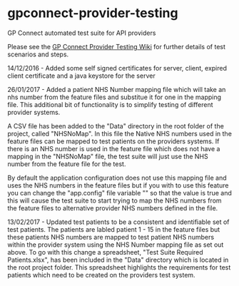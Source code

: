 # gpconnect-provider-testing
GP Connect automated test suite for API providers

Please see the [GP Connect Provider Testing Wiki](https://github.com/nhsconnect/gpconnect-provider-testing/wiki) for further details of test scenarios and steps.

14/12/2016 - Added some self signed certificates for server, client, expired client certificate and a java keystore for the server

26/01/2017 - Added a patient NHS Number mapping file which will take an nhs number from the feature files and substitue it for one in the mapping file. This additional bit of functionality is to simplify testing of different provider systems.

 A CSV file has been added to the "Data" directory in the root folder of the project, called "NHSNoMap". In this file the Native NHS numbers used in the feature files can be mapped to test patients on the providers systems. If there is an NHS number is used in the feature file which does not have a mapping in the "NHSNoMap" file, the test suite will just use the NHS number from the feature file for the test.

 By default the application configuration does not use this mapping file and uses the NHS numbers in the feature files but if you with to use this feature you can change the "app.config" file variable "<add key="mapNativeNHSNoToProviderNHSNo" value="true" />" so that the value is true and this will cause the test suite to start trying to map the NHS numbers from the feature files to alternative provider NHS numbers defined in the file.
 
13/02/2017 - Updated test patients to be a consistent and identifiable set of test patients. The patients are labled patient 1 - 15 in the feature files but these patients NHS numbers are mapped to test patient NHS numbers within the provider system using the NHS Number mapping file as set out above. To go with this change a spreadsheet, "Test Suite Required Patients.xlsx", has been included in the "Data" directory which is located in the root project folder. This spreadsheet highlights the requirements for test patients which need to be created on the providers test system.

